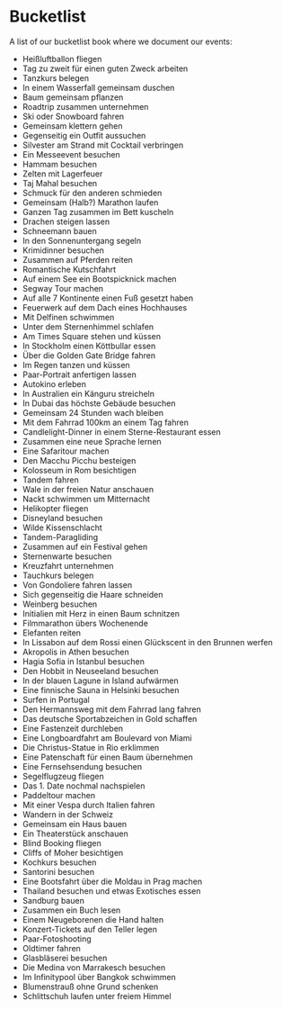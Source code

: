 # Bucketlist

A list of our bucketlist book where we document our events:

 - Heißluftballon fliegen
 - Tag zu zweit für einen guten Zweck arbeiten
 - Tanzkurs belegen
 - In einem Wasserfall gemeinsam duschen
 - Baum gemeinsam pflanzen
 - Roadtrip zusammen unternehmen
 - Ski oder Snowboard fahren
 - Gemeinsam klettern gehen
 - Gegenseitig ein Outfit aussuchen
 - Silvester am Strand mit Cocktail verbringen
 - Ein Messeevent besuchen
 - Hammam besuchen
 - Zelten mit Lagerfeuer
 - Taj Mahal besuchen
 - Schmuck für den anderen schmieden
 - Gemeinsam (Halb?) Marathon laufen
 - Ganzen Tag zusammen im Bett kuscheln
 - Drachen steigen lassen
 - Schneemann bauen
 - In den Sonnenuntergang segeln
 - Krimidinner besuchen
 - Zusammen auf Pferden reiten
 - Romantische Kutschfahrt
 - Auf einem See ein Bootspicknick machen
 - Segway Tour machen
 - Auf alle 7 Kontinente einen Fuß gesetzt haben
 - Feuerwerk auf dem Dach eines Hochhauses
 - Mit Delfinen schwimmen
 - Unter dem Sternenhimmel schlafen
 - Am Times Square stehen und küssen
 - In Stockholm einen Köttbullar essen
 - Über die Golden Gate Bridge fahren
 - Im Regen tanzen und küssen
 - Paar-Portrait anfertigen lassen
 - Autokino erleben
 - In Australien ein Känguru streicheln
 - In Dubai das höchste Gebäude besuchen
 - Gemeinsam 24 Stunden wach bleiben
 - Mit dem Fahrrad 100km an einem Tag fahren
 - Candlelight-Dinner in einem Sterne-Restaurant essen
 - Zusammen eine neue Sprache lernen
 - Eine Safaritour machen
 - Den Macchu Picchu besteigen
 - Kolosseum in Rom besichtigen
 - Tandem fahren
 - Wale in der freien Natur anschauen
 - Nackt schwimmen um Mitternacht
 - Helikopter fliegen
 - Disneyland besuchen
 - Wilde Kissenschlacht
 - Tandem-Paragliding    
 - Zusammen auf ein Festival gehen
 - Sternenwarte besuchen
 - Kreuzfahrt unternehmen
 - Tauchkurs belegen
 - Von Gondoliere fahren lassen
 - Sich gegenseitig die Haare schneiden
 - Weinberg besuchen
 - Initialien mit Herz in einen Baum schnitzen
 - Filmmarathon übers Wochenende
 - Elefanten reiten
 - In Lissabon auf dem Rossi einen Glückscent in den Brunnen werfen
 - Akropolis in Athen besuchen
 - Hagia Sofia in Istanbul besuchen
 - Den Hobbit in Neuseeland besuchen
 - In der blauen Lagune in Island aufwärmen
 - Eine finnische Sauna in Helsinki besuchen
 - Surfen in Portugal
 - Den Hermannsweg mit dem Fahrrad lang fahren
 - Das deutsche Sportabzeichen in Gold schaffen
 - Eine Fastenzeit durchleben
 - Eine Longboardfahrt am Boulevard von Miami
 - Die Christus-Statue in Rio erklimmen
 - Eine Patenschaft für einen Baum übernehmen
 - Eine Fernsehsendung besuchen
 - Segelflugzeug fliegen
 - Das 1. Date nochmal nachspielen
 - Paddeltour machen
 - Mit einer Vespa durch Italien fahren
 - Wandern in der Schweiz
 - Gemeinsam ein Haus bauen
 - Ein Theaterstück anschauen
 - Blind Booking fliegen
 - Cliffs of Moher besichtigen
 - Kochkurs besuchen
 - Santorini besuchen
 - Eine Bootsfahrt über die Moldau in Prag machen
 - Thailand besuchen und etwas Exotisches essen
 - Sandburg bauen
 - Zusammen ein Buch lesen
 - Einem Neugeborenen die Hand halten
 - Konzert-Tickets auf den Teller legen
 - Paar-Fotoshooting
 - Oldtimer fahren
 - Glasbläserei besuchen
 - Die Medina von Marrakesch besuchen
 - Im Infinitypool über Bangkok schwimmen
 - Blumenstrauß ohne Grund schenken
 - Schlittschuh laufen unter freiem Himmel
